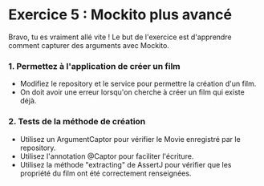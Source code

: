# Exercice 5 : Mockito plus avancé

Bravo, tu es vraiment allé vite !
Le but de l'exercice est d'apprendre comment capturer des arguments avec Mockito.

### 1. Permettez à l'application de créer un film
- Modifiez le repository et le service pour permettre la création d'un film.
- On doit avoir une erreur lorsqu'on cherche à créer un film qui existe déjà.

### 2. Tests de la méthode de création
- Utilisez un ArgumentCaptor pour vérifier le Movie enregistré par le repository.
- Utilisez l'annotation @Captor pour faciliter l'écriture.
- Utilisez la méthode "extracting" de AssertJ pour vérifier que les propriété du film ont été correctement renseignées.
